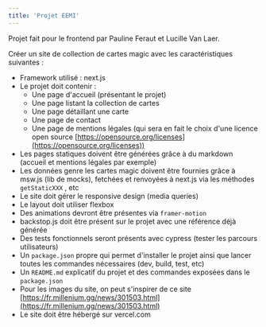 ```yaml
---
title: 'Projet EEMI'
---
```


Projet fait pour le frontend par Pauline Feraut et Lucille Van Laer.

Créer un site de collection de cartes magic avec les caractéristiques suivantes :

- Framework utilisé : next.js
- Le projet doit contenir :
  - Une page d'accueil (présentant le projet)
  - Une page listant la collection de cartes
  - Une page détaillant une carte
  - Une page de contact
  - Une page de mentions légales (qui sera en fait le choix d'une licence open source [https://opensource.org/licenses](https://opensource.org/licenses))
- Les pages statiques doivent être générées grâce à du markdown (accueil et mentions légales par exemple)
- Les données genre les cartes magic doivent être fournies grâce à msw.js (lib de mocks), fetchées et renvoyées à next.js via les méthodes `getStaticXXX` , etc
- Le site doit gérer le responsive design (media queries)
- Le layout doit utiliser flexbox
- Des animations devront être présentes via `framer-motion`
- backstop.js doit être présent sur le projet avec une référence déjà générée
- Des tests fonctionnels seront présents avec cypress (tester les parcours utilisateurs)
- Un `package.json` propre qui permet d'installer le projet ainsi que lancer toutes les commandes nécessaires (dev, build, test, etc)
- Un `README.md` explicatif du projet et des commandes exposées dans le `package.json`
- Pour les images du site, on peut s'inspirer de ce site [https://fr.millenium.gg/news/301503.html](https://fr.millenium.gg/news/301503.html)
- Le site doit être hébergé sur vercel.com